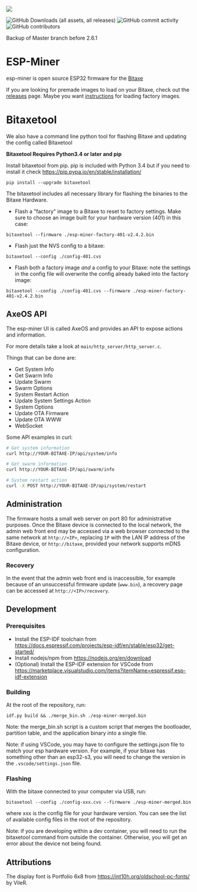 [![](https://dcbadge.vercel.app/api/server/3E8ca2dkcC)](https://discord.gg/3E8ca2dkcC)

![GitHub Downloads (all assets, all releases)](https://img.shields.io/github/downloads/skot/esp-miner/total)
![GitHub commit activity](https://img.shields.io/github/commit-activity/t/skot/esp-miner)
![GitHub contributors](https://img.shields.io/github/contributors/skot/esp-miner)

Backup of Master branch before 2.6.1


# ESP-Miner
esp-miner is open source ESP32 firmware for the [Bitaxe](https://github.com/skot/bitaxe)

If you are looking for premade images to load on your Bitaxe, check out the [releases](https://github.com/skot/ESP-Miner/releases) page. Maybe you want [instructions](https://github.com/skot/ESP-Miner/blob/master/flashing.md) for loading factory images.

# Bitaxetool
We also have a command line python tool for flashing Bitaxe and updating the config called Bitaxetool 

**Bitaxetool Requires Python3.4 or later and pip**

Install bitaxetool from pip. pip is included with Python 3.4 but if you need to install it check <https://pip.pypa.io/en/stable/installation/>

```
pip install --upgrade bitaxetool
```
The bitaxetool includes all necessary library for flashing the binaries to the Bitaxe Hardware.

- Flash a "factory" image to a Bitaxe to reset to factory settings. Make sure to choose an image built for your hardware version (401) in this case:

```
bitaxetool --firmware ./esp-miner-factory-401-v2.4.2.bin
```
- Flash just the NVS config to a bitaxe:

```
bitaxetool --config ./config-401.cvs
```
- Flash both a factory image _and_ a config to your Bitaxe: note the settings in the config file will overwrite the config already baked into the factory image:

```
bitaxetool --config ./config-401.cvs --firmware ./esp-miner-factory-401-v2.4.2.bin
```

## AxeOS API
The esp-miner UI is called AxeOS and provides an API to expose actions and information.

For more details take a look at `main/http_server/http_server.c`.

Things that can be done are:
  
  - Get System Info
  - Get Swarm Info
  - Update Swarm
  - Swarm Options
  - System Restart Action
  - Update System Settings Action
  - System Options
  - Update OTA Firmware
  - Update OTA WWW
  - WebSocket

Some API examples in curl:
  ```bash
  # Get system information
  curl http://YOUR-BITAXE-IP/api/system/info
  ```
  ```bash
  # Get swarm information
  curl http://YOUR-BITAXE-IP/api/swarm/info
  ```
  ```bash
  # System restart action
  curl -X POST http://YOUR-BITAXE-IP/api/system/restart
  ```

## Administration

The firmware hosts a small web server on port 80 for administrative purposes. Once the Bitaxe device is connected to the local network, the admin web front end may be accessed via a web browser connected to the same network at `http://<IP>`, replacing `IP` with the LAN IP address of the Bitaxe device, or `http://bitaxe`, provided your network supports mDNS configuration.

### Recovery

In the event that the admin web front end is inaccessible, for example because of an unsuccessful firmware update (`www.bin`), a recovery page can be accessed at `http://<IP>/recovery`.

## Development

### Prerequisites

- Install the ESP-IDF toolchain from https://docs.espressif.com/projects/esp-idf/en/stable/esp32/get-started/
- Install nodejs/npm from https://nodejs.org/en/download
- (Optional) Install the ESP-IDF extension for VSCode from https://marketplace.visualstudio.com/items?itemName=espressif.esp-idf-extension

### Building

At the root of the repository, run:
```
idf.py build && ./merge_bin.sh ./esp-miner-merged.bin
```

Note: the merge_bin.sh script is a custom script that merges the bootloader, partition table, and the application binary into a single file.

Note: if using VSCode, you may have to configure the settings.json file to match your esp hardware version. For example, if your bitaxe has something other than an esp32-s3, you will need to change the version in the `.vscode/settings.json` file.

### Flashing

With the bitaxe connected to your computer via USB, run:

```
bitaxetool --config ./config-xxx.cvs --firmware ./esp-miner-merged.bin
```

where xxx is the config file for your hardware version. You can see the list of available config files in the root of the repository.

Note: if you are developing within a dev container, you will need to run the bitaxetool command from outside the container. Otherwise, you will get an error about the device not being found.

## Attributions

The display font is Portfolio 6x8 from https://int10h.org/oldschool-pc-fonts/ by VileR.
